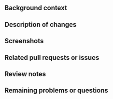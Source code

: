 <!--
## Instructions

- Remove any sections that are not relevant to this pull request
-->

## Background context

<!-- Describe the context, motivation, or problem that this PR is addressing. -->

## Description of changes

<!-- Describe the overall goals of the PR and the changes introduced. -->

## Screenshots

<!-- If applicable, include screenshots before and after the proposed changes. -->

## Related pull requests or issues

<!-- List related PRs or issues, if any. -->

## Review notes

<!-- Provide guidance on where to start the review, if relevant. -->

## Remaining problems or questions

<!-- Write any remaining problems or questions that this PR does not solve, if any. -->
